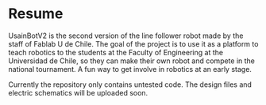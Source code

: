 # Resume

UsainBotV2 is the second version of the line follower robot made by the staff of Fablab U de Chile. The goal of the project is to use it as a platform to teach robotics to the students at the Faculty of Engineering at the Universidad de Chile, so they can make their own robot and compete in the national tournament. A fun way to get involve in robotics at an early stage.

Currently the repository only contains untested code. The design files and electric schematics will be uploaded soon. 